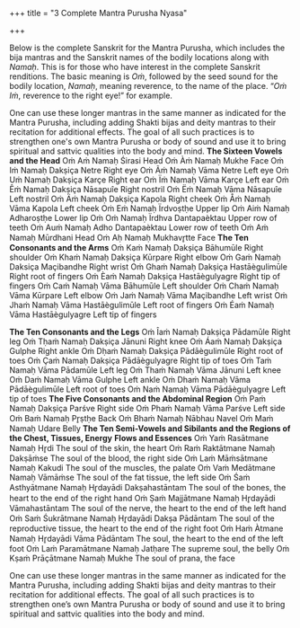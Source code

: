 +++
title = "3 Complete Mantra Purusha Nyasa"

+++



Below is the complete Sanskrit for the Mantra Purusha, which includes the bija mantras and the Sanskrit names of the bodily locations along with *Namaḥ*. This is for those who have interest in the complete Sanskrit renditions. The basic meaning is *Oṁ*, followed by the seed sound for the bodily location, *Namaḥ*, meaning reverence, to the name of the place. “*Oṁ Iṁ*, reverence to the right eye\!” for example.

One can use these longer mantras in the same manner as indicated for the Mantra Purusha, including adding Shakti bijas and deity mantras to their recitation for additional effects. The goal of all such practices is to strengthen one's own Mantra Purusha or body of sound and use it to bring spiritual and sattvic qualities into the body and mind.
**The Sixteen Vowels and the Head**   Oṁ Aṁ Namaḥ Śirasi Head   Oṁ Àṁ Namaḥ Mukhe Face   Oṁ Iṁ Namaḥ Dakṣiça Netre Right eye   Oṁ Ãṁ Namaḥ Vāma Netre Left eye   Oṁ Uṁ Namaḥ Dakṣiça Karçe Right ear   Oṁ Ïṁ Namaḥ Vāma Karçe Left ear   Oṁ Êṁ Namaḥ Dakṣiça Nāsapuîe Right nostril   Oṁ Ëṁ Namaḥ Vāma Nāsapuîe Left nostril   Oṁ Äṁ Namaḥ Dakṣiça Kapola Right cheek   Oṁ Åṁ Namaḥ Vāma Kapola Left cheek   Oṁ Eṁ Namaḥ Ïrdvoṣtḥe Upper lip   Oṁ Aiṁ Namaḥ Adharoṣtḥe Lower lip   Oṁ Oṁ Namaḥ Ïrdhva Dantapaèktau Upper row of teeth   Oṁ Auṁ Namaḥ Adho Dantapaèktau Lower row of teeth   Oṁ Aṁ Namaḥ Mūrdhani Head   Oṁ Aḥ Namaḥ Mukhavr̥tte Face      **The Ten Consonants and the Arms**   Oṁ Kaṁ Namaḥ Dakṣiça Bāhumūle Right shoulder   Oṁ Khaṁ Namaḥ Dakṣiça Kūrpare Right elbow   Oṁ Gaṁ Namaḥ Daksiça Maçibandhe Right wrist   Oṁ Ghaṁ Namaḥ Dakṣiça Hastāègulimūle Right root of fingers   Oṁ Èaṁ Namaḥ Dakṣiça Hastāègulyagre Right tip of fingers   Oṁ Caṁ Namaḥ Vāma Bāhumūle Left shoulder   Oṁ Chaṁ Namaḥ Vāma Kūrpare Left elbow   Oṁ Jaṁ Namaḥ Vāma Maçibandhe Left wrist   Oṁ Jhaṁ Namaḥ Vāma Hastāègulimūle Left root of fingers   Oṁ Éaṁ Namaḥ Vāma Hastāègulyagre Left tip of fingers   

**The Ten Consonants and the Legs**   Oṁ Îaṁ Namaḥ Dakṣiça Pādamūle Right leg   Oṁ Tḥaṁ Namaḥ Dakṣiça Jānuni Right knee   Oṁ Áaṁ Namaḥ Dakṣiça Gulphe Right ankle   Oṁ Dḥaṁ Namaḥ Dakṣiça Pādāègulimūle Right root of toes   Oṁ Çaṁ Namaḥ Dakṣiça Pādāègulyagre Right tip of toes   Oṁ Taṁ Namaḥ Vāma Pādamūle Left leg   Oṁ Thaṁ Namaḥ Vāma Jānuni Left knee   Oṁ Daṁ Namaḥ Vāma Gulphe Left ankle   Oṁ Dhaṁ Namaḥ Vāma Pādāègulimūle Left root of toes   Oṁ Naṁ Namaḥ Vāma Pādāègulyagre Left tip of toes   **The Five Consonants and the Abdominal Region**   Oṁ Paṁ Namaḥ Dakṣiça Parśve Right side   Oṁ Phaṁ Namaḥ Vāma Parśve Left side   Oṁ Baṁ Namaḥ Pr̥ṣtḥe Back   Oṁ Bhaṁ Namaḥ Nābhau Navel   Oṁ Maṁ Namaḥ Udare Belly   **The Ten Semi-Vowels and Sibilants and the Regions of the Chest, Tissues, Energy** **Flows and Essences**   Oṁ Yaṁ Rasātmane Namaḥ Hr̥di The soul of the skin, the heart   Oṁ Raṁ Raktātmane Namaḥ Dakṣāṁse The soul of the blood, the right side   Oṁ Laṁ Māṁsātmane Namaḥ Kakudi The soul of the muscles, the palate   Oṁ Vaṁ Medātmane Namaḥ Vāmāṁse The soul of the fat tissue, the left side   Oṁ Śaṁ Asthyātmane Namaḥ Hr̥dayādi Dakṣahastāntam The soul of the bones, the heart to the end of the right hand   Oṁ Ṣaṁ Majjātmane Namaḥ Hr̥dayādi Vāmahastāntam The soul of the nerve, the heart to the end of the left hand   Oṁ Saṁ Śukrātmane Namaḥ Hr̥dayādi Dakṣa Pādāntam The soul of the reproductive tissue, the heart to the end of the right foot   Oṁ Haṁ Àtmane Namaḥ Hr̥dayādi Vāma Pādāntam The soul, the heart to the end of the left foot   Oṁ Laṁ Paramātmane Namaḥ Jatḥare The supreme soul, the belly   Oṁ Kṣaṁ Prāçātmane Namaḥ Mukhe The soul of prana, the face   


One can use these longer mantras in the same manner as indicated for the Mantra Purusha, including adding Shakti bijas and deity mantras to their recitation for additional effects. The goal of all such practices is to strengthen one’s own Mantra Purusha or body of sound and use it to bring spiritual and sattvic qualities into the body and mind.

